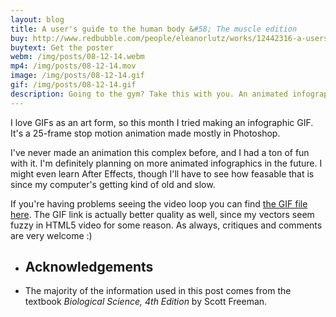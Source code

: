```yaml
---
layout: blog
title: A user's guide to the human body &#58; The muscle edition
buy: http://www.redbubble.com/people/eleanorlutz/works/12442316-a-users-guide-to-muscles?p=poster
buytext: Get the poster
webm: /img/posts/08-12-14.webm
mp4: /img/posts/08-12-14.mov
image: /img/posts/08-12-14.gif
gif: /img/posts/08-12-14.gif
description: Going to the gym? Take this with you. An animated infographic showing the molecular basics of muscle contraction. 
---
```


I love GIFs as an art form, so this month I tried making an infographic GIF. It's a 25-frame stop motion animation made mostly in Photoshop.

I've never made an animation this complex before, and I had a ton of fun with it. I'm definitely planning on more animated infographics in the future. I might even learn After Effects, though I'll have to see how feasable that is since my computer's getting kind of old and slow. 

If you're having problems seeing the video loop you can find <a href="http://i.imgur.com/fgRP0H7.gif" target="_blank">the GIF file here</a>. The GIF link is actually better quality as well, since my vectors seem fuzzy in HTML5 video for some reason. As always, critiques and comments are very welcome :)

<ul class="sources"> 
<li> <h2> Acknowledgements </h2></li>
<li> The majority of the information used in this post comes from the textbook <i>Biological Science, 4th Edition</i> by Scott Freeman.</li>
</ul>
